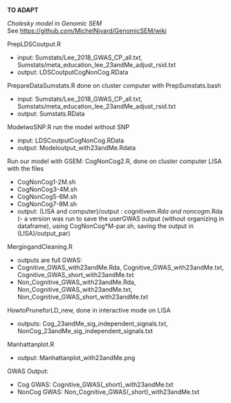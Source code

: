 **TO ADAPT**  

*Cholesky model in Genomic SEM*  
See https://github.com/MichelNivard/GenomicSEM/wiki 

PrepLDSCoutput.R
- input: Sumstats/Lee_2018_GWAS_CP_all.txt, Sumstats/meta_education_lee_23andMe_adjust_rsid.txt
- output: LDSCoutputCogNonCog.RData

PrepareDataSumstats.R done on cluster computer with PrepSumstats.bash
- input: Sumstats/Lee_2018_GWAS_CP_all.txt, Sumstats/meta_education_lee_23andMe_adjust_rsid.txt
- output: Sumstats.RData

ModelwoSNP.R run the model without SNP 
- input: LDSCoutputCogNonCog.RData
- output: Modeloutput_with23andMe.Rdata

Run our model with GSEM: CogNonCog2.R, done on cluster computer LISA with the files
- CogNonCog1-2M.sh
- CogNonCog3-4M.sh
- CogNonCog5-6M.sh 
- CogNonCog7-8M.sh
- output: (LISA and computer)/output : cognitive*m.Rda and noncog*m.Rda 
(- a version was run to save the userGWAS output (without organizing in dataframe), using CogNonCog*M-par.sh, saving the output in (LISA)/output_par) 

MergingandCleaning.R 
- outputs are full GWAS: 
- Cognitive_GWAS_with23andMe.Rda, Cognitive_GWAS_with23andMe.txt, Cognitive_GWAS_short_with23andMe.txt
- Non_Cognitive_GWAS_with23andMe.Rda, Non_Cognitive_GWAS_with23andMe.txt, Non_Cognitive_GWAS_short_with23andMe.txt

HowtoPruneforLD_new, done in interactive mode on LISA
- outputs: Cog_23andMe_sig_independent_signals.txt, NonCog_23andMe_sig_independent_signals.txt		

Manhattanplot.R	
- output: Manhattanplot_with23andMe.png

GWAS Output: 
- Cog GWAS: Cognitive_GWAS(_short)_with23andMe.txt
- NonCog GWAS:  Non_Cognitive_GWAS(_short)_with23andMe.txt
